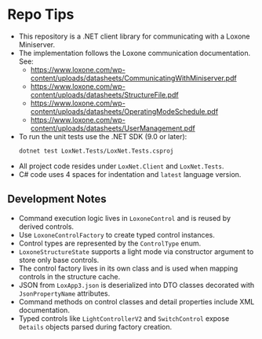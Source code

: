 # Repo Tips

- This repository is a .NET client library for communicating with a Loxone Miniserver.
- The implementation follows the Loxone communication documentation. See:
  - <https://www.loxone.com/wp-content/uploads/datasheets/CommunicatingWithMiniserver.pdf>
  - <https://www.loxone.com/wp-content/uploads/datasheets/StructureFile.pdf>
  - <https://www.loxone.com/wp-content/uploads/datasheets/OperatingModeSchedule.pdf>
  - <https://www.loxone.com/wp-content/uploads/datasheets/UserManagement.pdf>
- To run the unit tests use the .NET SDK (9.0 or later):
  ```sh
  dotnet test LoxNet.Tests/LoxNet.Tests.csproj
  ```
- All project code resides under `LoxNet.Client` and `LoxNet.Tests`.
- C# code uses 4 spaces for indentation and `latest` language version.

## Development Notes
- Command execution logic lives in `LoxoneControl` and is reused by derived controls.
- Use `LoxoneControlFactory` to create typed control instances.
- Control types are represented by the `ControlType` enum.
- `LoxoneStructureState` supports a light mode via constructor argument to store only base controls.
- The control factory lives in its own class and is used when mapping controls in the structure cache.
- JSON from `LoxApp3.json` is deserialized into DTO classes decorated with `JsonPropertyName` attributes.
- Command methods on control classes and detail properties include XML documentation.
- Typed controls like `LightControllerV2` and `SwitchControl` expose `Details` objects parsed during factory creation.
